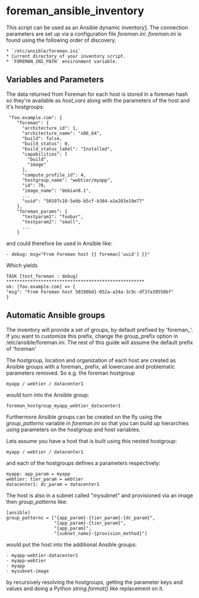 foreman_ansible_inventory
=========================

This script can be used as an Ansible dynamic inventory[1].
The connection parameters are set up via a configuration
file *foreman.ini*. *foreman.ini* is found using the following
order of discovery.

    * `/etc/ansible/foreman.ini`
    * Current directory of your inventory script.
    * `FOREMAN_INI_PATH` environment variable.

## Variables and Parameters

The data returned from Foreman for each host is stored in a foreman
hash so they're available as *host_vars* along with the parameters
of the host and it's hostgroups:

     "foo.example.com": {
        "foreman": {
          "architecture_id": 1,
          "architecture_name": "x86_64",
          "build": false,
          "build_status": 0,
          "build_status_label": "Installed",
          "capabilities": [
            "build",
            "image"
          ],
          "compute_profile_id": 4,
          "hostgroup_name": "webtier/myapp",
          "id": 70,
          "image_name": "debian8.1",
          ...
          "uuid": "50197c10-5ebb-b5cf-b384-a1e203e19e77"
        },
        "foreman_params": {
          "testparam1": "foobar",
          "testparam2": "small",
          ...
        }

and could therefore be used in Ansible like:

    - debug: msg="From Foreman host {{ foreman['uuid'] }}"

Which yields

    TASK [test_foreman : debug] ****************************************************
    ok: [foo.example.com] => {
    "msg": "From Foreman host 50190bd1-052a-a34a-3c9c-df37a39550bf"
    }

## Automatic Ansible groups

The inventory will provide a set of groups, by default prefixed by
'foreman_'. If you want to customize this prefix, change the
group_prefix option in /etc/ansible/foreman.ini. The rest of this
guide will assume the default prefix of 'foreman'

The hostgroup, location and organization of each host are created as
Ansible groups with a foreman_<grouptype> prefix, all lowercase and
problematic parameters removed. So e.g. the foreman hostgroup

    myapp / webtier / datacenter1

would turn into the Ansible group:

    foreman_hostgroup_myapp_webtier_datacenter1

Furthermore Ansible groups can be created on the fly using the
*group_patterns* variable in *foreman.ini* so that you can build up
hierarchies using parameters on the hostgroup and host variables.

Lets assume you have a host that is built using this nested hostgroup:

    myapp / webtier / datacenter1

and each of the hostgroups defines a parameters respectively:

    myapp: app_param = myapp
    webtier: tier_param = webtier
    datacenter1: dc_param = datacenter1

The host is also in a subnet called "mysubnet" and provisioned via an image
then *group_patterns* like:

    [ansible]
    group_patterns = ["{app_param}-{tier_param}-{dc_param}",
                      "{app_param}-{tier_param}",
                      "{app_param}",
                      "{subnet_name}-{provision_method}"]

would put the host into the additional Ansible groups:

    - myapp-webtier-datacenter1
    - myapp-webtier
    - myapp
    - mysubnet-image

by recursively resolving the hostgroups, getting the parameter keys
and values and doing a Python *string.format()* like replacement on
it.

[1]: http://docs.ansible.com/intro_dynamic_inventory.html
